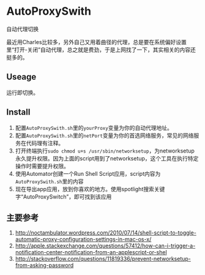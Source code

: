 AutoProxySwith
==============

自动代理切换

最近用Charles比较多，另外自己又用着曲径的代理，总是要在系统偏好设置里“打开-关闭”自动代理，总之就是费劲，于是上网找了一下，其实相关的内容还挺多的。



## Useage
运行即切换。

## Install
1. 配置`AutoProxySwith.sh`里的`yourProxy`变量为你的自动代理地址。
2. 配置`AutoProxySwith.sh`里的`netPort`变量为你的首选网络服务，常见的网络服务在代码理有注释。
2. 打开终端执行`sudo chmod u+s /usr/sbin/networksetup`，为networksetup永久提升权限。因为上面的script用到了networksetup，这个工具在执行特定操作时需要提升权限。
3. 使用Automator创建一个Run Shell Script应用，script内容为`AutoProxySwith.sh`里的内容
4. 现在导出app应用，放到你喜欢的地方。使用spotlight搜索关键字“AutoProxySwitch”，即可找到该应用


## 主要参考
1. http://noctambulator.wordpress.com/2010/07/14/shell-script-to-toggle-automatic-proxy-configuration-settings-in-mac-os-x/
2. http://apple.stackexchange.com/questions/57412/how-can-i-trigger-a-notification-center-notification-from-an-applescript-or-shel
3. http://stackoverflow.com/questions/11819336/prevent-networksetup-from-asking-password
